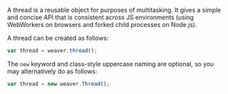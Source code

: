 A thread is a reusable object for purposes of multitasking.  It gives a simple and concise API that is consistent across JS environments (using WebWorkers on browsers and forked child processes on Node.js).

A thread can be created as follows:

```js
var thread = weaver.thread();
```

The `new` keyword and class-style uppercase naming are optional, so you may alternatively do as follows:

```js
var thread = new weaver.Thread();
```